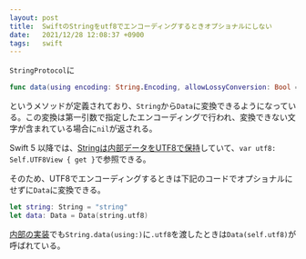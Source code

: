 ```yaml
---
layout: post
title:  SwiftのStringをutf8でエンコーディングするときオプショナルにしない
date:   2021/12/28 12:08:37 +0900
tags:   swift
---
```


`StringProtocol`に

```swift
func data(using encoding: String.Encoding, allowLossyConversion: Bool = false) -> Data?
```

というメソッドが定義されており、`String`から`Data`に変換できるようになっている。この変換は第一引数で指定したエンコーディングで行われ、変換できない文字が含まれている場合に`nil`が返される。

Swift 5 以降では、[Stringは内部データをUTF8で保持](https://swift.org/blog/utf8-string/)していて、`var utf8: Self.UTF8View { get }`で参照できる。

そのため、UTF8でエンコーディングするときは下記のコードでオプショナルにせずに`Data`に変換できる。

```swift
let string: String = "string"
let data: Data = Data(string.utf8)
```

[内部の実装](https://github.com/apple/swift/blob/a353176e1eb570a56809cf4202f5f30aa8905840/stdlib/public/Darwin/Foundation/NSStringAPI.swift#L791-L811)でも`String.data(using:)`に`.utf8`を渡したときは`Data(self.utf8)`が呼ばれている。
